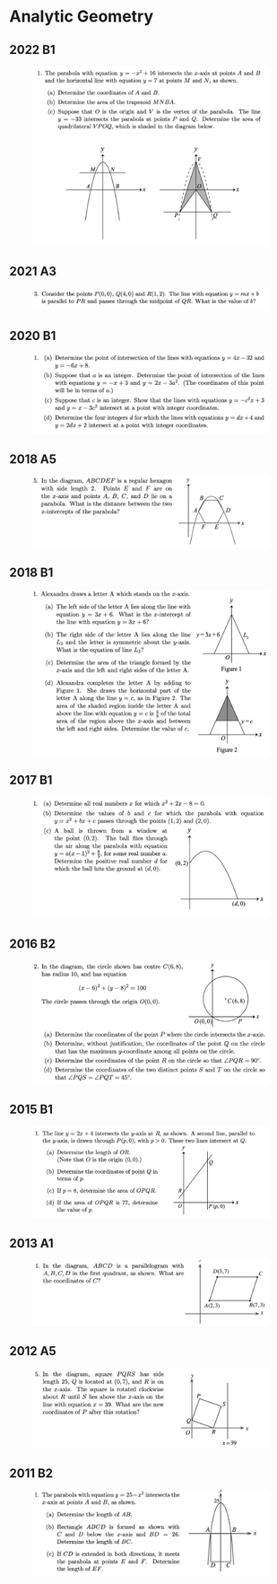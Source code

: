 # Analytic Geometry

## 2022 B1

<figure><img src="../.gitbook/assets/截屏2023-06-16 下午5.08.26.png" alt=""><figcaption></figcaption></figure>

## 2021 A3

<figure><img src="../.gitbook/assets/截屏2022-11-15 下午10.23.03.png" alt=""><figcaption></figcaption></figure>

## 2020 B1

<figure><img src="../.gitbook/assets/截屏2022-11-15 下午10.47.29.png" alt=""><figcaption></figcaption></figure>

## 2018 A5

<figure><img src="../.gitbook/assets/截屏2022-11-15 下午11.06.17.png" alt=""><figcaption></figcaption></figure>

## 2018 B1

<figure><img src="../.gitbook/assets/截屏2022-11-15 下午11.08.57.png" alt=""><figcaption></figcaption></figure>

## 2017 B1

<figure><img src="../.gitbook/assets/截屏2022-11-15 下午11.20.27.png" alt=""><figcaption></figcaption></figure>

## 2016 B2

<figure><img src="../.gitbook/assets/截屏2022-11-15 下午11.31.26.png" alt=""><figcaption></figcaption></figure>

## 2015 B1

<figure><img src="../.gitbook/assets/截屏2022-11-15 下午11.35.05.png" alt=""><figcaption></figcaption></figure>

## 2013 A1

<figure><img src="../.gitbook/assets/截屏2022-11-16 上午7.44.41.png" alt=""><figcaption></figcaption></figure>

## 2012 A5

<figure><img src="../.gitbook/assets/截屏2022-11-16 上午7.57.58.png" alt=""><figcaption></figcaption></figure>

## 2011 B2

<figure><img src="../.gitbook/assets/截屏2022-11-17 下午11.36.55.png" alt=""><figcaption></figcaption></figure>
